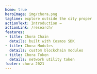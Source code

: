 ```yaml
---
home: true
heroImage: img/chora.png
tagline: explore outside the city proper
actionText: Introduction →
actionLink: /research/
features:
- title: Chora Chain
  details: built with Cosmos SDK
- title: Chora Modules
  details: custom blockchain modules
- title: Chora Token
  details: network utility token
footer: chora 2021
---
```

